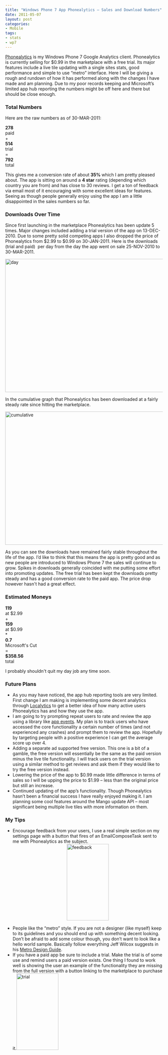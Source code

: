 ```yaml
---
title: "Windows Phone 7 App Phonealytics – Sales and Download Numbers"
date: 2011-05-07
layout: post
categories:
- Mobile
tags:
- stats
- wp7
---
```


<p><a href="http://lukencode.com/2010/11/28/phonealytics-google-analytics-client-for-windows-phone-7/" target="_blank">Phonealytics</a> is my Windows Phone 7 Google Analytics client. Phonealytics is currently selling for $0.99 in the marketplace with a free trial. Its major features include a live tile updating with a single sites stats, good performance and simple to use “metro” interface. Here I will be giving a rough and rundown of how it has performed along with the changes I have made and am planning. Due to my poor records keeping and Microsoft’s limited app hub reporting the numbers might be off here and there but should be close enough.</p>  

<h3>Total Numbers</h3>  

<p>Here are the raw numbers as of 30-MAR-2011:</p>  

<div class="number"><strong>278</strong>     <br />paid </div>  
<div class="sign">+</div>  

<div class="number"><strong>514</strong>     <br />trial </div>  
<div class="sign">=</div>  

<div class="number"><strong>792</strong>     <br />total </div>  

<p class="clear">This gives me a conversion rate of about <strong>35% </strong>which I am pretty pleased about. The app is sitting on around a <strong>4 star</strong> rating (depending which country you are from) and has close to 30 reviews. I get a ton of feedback via email most of it encouraging with some excellent ideas for features. Seeing as though people generally enjoy using the app I am a little disappointed in the sales numbers so far. </p>  

<h3>Downloads Over Time</h3>  

<p>Since first launching in the marketplace Phonealytics has been update 5 times. Major changes included adding a trial version of the app on 13-DEC-2010. Due to some pretty solid competing apps I also dropped the price of Phonealytics from $2.99 to $0.99 on 30-JAN-2011. Here is the downloads (trial and paid)&#160; per day from the day the app went on sale 25-NOV-2010 to 30-MAR-2011.</p>  <p><a href="http://lukencode.com/wp-content/uploads/2011/05/day.png"><img border="0" alt="day" src="http://lukencode.com/wp-content/uploads/2011/05/day_thumb.png" width="715" height="425" /></a></p>  

<p>In the cumulative graph that Phonealytics has been downloaded at a fairly steady rate since hitting the marketplace.</p>  

<p><a href="http://lukencode.com/wp-content/uploads/2011/05/cumulative.png"><img title="cumulative" border="0" alt="cumulative" src="http://lukencode.com/wp-content/uploads/2011/05/cumulative_thumb.png" width="715" height="425" /></a></p>  <p>As you can see the downloads have remained fairly stable throughout the life of the app. I’d like to think that this means the app is pretty good and as new people are introduced to Windows Phone 7 the sales will continue to grow. Spikes in downloads generally coincided with me putting some effort into promoting updates. The free trial has been kept the downloads pretty steady and has a good conversion rate to the paid app. The price drop however hasn't had a great effect. </p>  <h3>Estimated Moneys</h3>  
<div class="number"><strong>119</strong>     <br />at $2.99 </div>  
<div class="sign">+</div>  <div class="number"><strong>159</strong>     <br />at $0.99</div>  
<div class="sign">*</div>  <div class="number"><strong>0.7</strong>     <br />Microsoft's Cut </div>  
<div class="sign">=</div>  <div class="number"><strong>$358.56</strong>     <br />total </div>  

<p class="clear">I probably shouldn't quit my day job any time soon. </p>  

<h3>Future Plans</h3>  

<ul>   <li>As you may have noticed, the app hub reporting tools are very limited. First change I am making is implementing some decent analytics through <a href="http://www.localytics.com/" target="_blank">Localytics</a> to get a better idea of how many active users Phonealytics has and how they use the app. </li>    <li>I am going to try prompting repeat users to rate and review the app using a library like <a href="http://dkdevelopment.net/2011/04/29/appevents-do-stuff-when-things-happen-wp7/" target="_blank">app events</a>. My plan is to track users who have accessed the core functionality a certain number of times (and not experienced any crashes) and prompt them to review the app. Hopefully by targeting people with a positive experience I can get the average score up over 4. </li>    <li>Adding a separate ad supported free version. This one is a bit of a gamble, the free version will essentially be the same as the paid version minus the live tile functionality. I will track users on the trial version using a similar method to get reviews and ask them if they would like to try the free version instead. </li>    <li>Lowering the price of the app to $0.99 made little difference in terms of sales so I will be upping the price to $1.99 – less than the original price but still an increase. </li>    <li>Continued updating of the app’s functionality. Though Phonealytics hasn’t been a financial success I have really enjoyed making it. I am planning some cool features around the Mango update API – most significant being multiple live tiles with more information on them. </li> </ul>  <h3>My Tips</h3>  <ul>   <li>Encourage feedback from your users, I use a real simple section on my settings page with a button that fires of an EmailComposeTask sent to me with Phonealytics as the subject.<a href="http://lukencode.com/wp-content/uploads/2011/05/feedback.png"><img style="background-image: none; border-right-width: 0px; margin: 0px auto 16px; padding-left: 0px; padding-right: 0px; display: block; float: none; border-top-width: 0px; border-bottom-width: 0px; border-left-width: 0px; padding-top: 0px" title="feedback" border="0" alt="feedback" src="http://lukencode.com/wp-content/uploads/2011/05/feedback_thumb.png" width="134" height="244" /></a> </li>    <li>People like the “metro” style. If you are not a designer (like myself) keep to its guidelines and you should end up with something decent looking. Don’t be afraid to add some colour though, you don’t want to look like a hello world sample. Basically follow everything Jeff Wilcox suggests in his <a href="http://www.jeff.wilcox.name/2011/03/metro-design-guide-v1/" target="_blank">Metro Design Guide</a>. </li>    <li>If you have a paid app be sure to include a trial. Make the trial is of some use and remind users a paid version exists. One thing I found to work well is showing the user an example of the functionality they are missing from the full version with a button linking to the marketplace to purchase it.<a href="http://lukencode.com/wp-content/uploads/2011/05/trial.png"><img style="background-image: none; border-right-width: 0px; margin: 10px autne; border-top-width: 0px; border-bottom-width: 0px; border-left-width: 0px; padding-top: 0px" title="trial" border="0" alt="trial" src="http://lukencode.com/wp-content/uploads/2011/05/trial_thumb.png" width="134" height="244" /></a> </li> </ul>